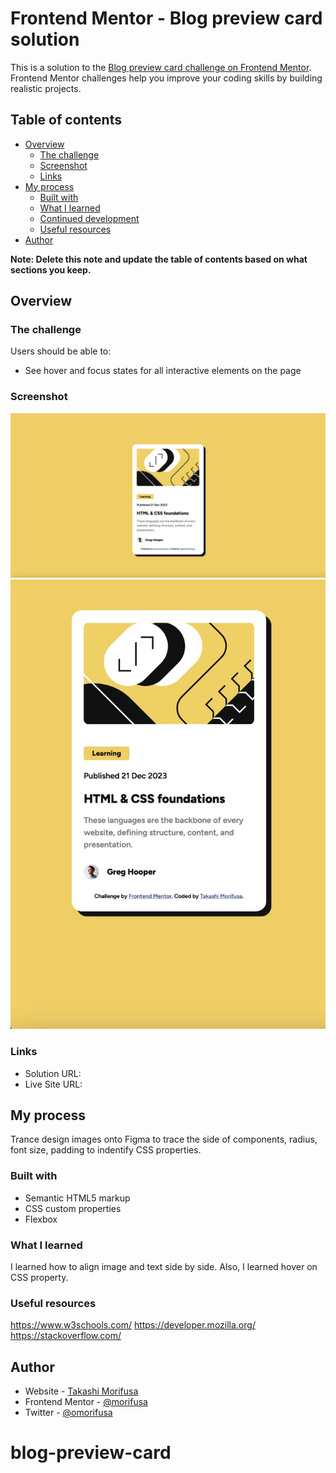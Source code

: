 # Frontend Mentor - Blog preview card solution

This is a solution to the [Blog preview card challenge on Frontend Mentor](https://www.frontendmentor.io/challenges/blog-preview-card-ckPaj01IcS). Frontend Mentor challenges help you improve your coding skills by building realistic projects. 

## Table of contents

- [Overview](#overview)
  - [The challenge](#the-challenge)
  - [Screenshot](#screenshot)
  - [Links](#links)
- [My process](#my-process)
  - [Built with](#built-with)
  - [What I learned](#what-i-learned)
  - [Continued development](#continued-development)
  - [Useful resources](#useful-resources)
- [Author](#author)


**Note: Delete this note and update the table of contents based on what sections you keep.**

## Overview

### The challenge

Users should be able to:

- See hover and focus states for all interactive elements on the page

### Screenshot
![web screenshot](screenshot_web.jpeg)
![mobile screenshot](screenshot_mobile.jpeg)


### Links
- Solution URL: [](https://github.com/morifusa/blog-preview-card/)
- Live Site URL: [](https://main--dashing-hummingbird-de343d.netlify.app/)

## My process
Trance design images onto Figma to trace the side of components, radius, font size, padding to indentify CSS properties.

### Built with
- Semantic HTML5 markup
- CSS custom properties
- Flexbox


### What I learned
I learned how to align image and text side by side.
Also, I learned hover on CSS property.


### Useful resources
https://www.w3schools.com/
https://developer.mozilla.org/
https://stackoverflow.com/


## Author

- Website - [Takashi Morifusa](https://www.linkedin.com/in/morifusa/)
- Frontend Mentor - [@morifusa](https://www.frontendmentor.io/profile/morifusa)
- Twitter - [@omorifusa](https://www.twitter.com/morifusa)

# blog-preview-card

